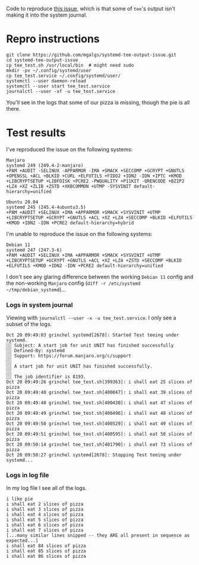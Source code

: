 Code to reproduce [this issue](https://serverfault.com/q/1081172/66928),
which is that some of `tee`'s output isn't making it into the system
journal.

# Repro instructions

```
git clone https://github.com/mgalgs/systemd-tee-output-issue.git
cd systemd-tee-output-issue
cp tee_test.sh /usr/local/bin  # might need sudo
mkdir -pv ~/.config/systemd/user
cp tee_test.service ~/.config/systemd/user/
systemctl --user daemon-reload
systemctl --user start tee_test.service
journalctl --user -xf -u tee_test.service
```

You'll see in the logs that some of our pizza is missing, though the pie is
all there.

# Test results

I've reproduced the issue on the following systems:

```
Manjaro
systemd 249 (249.4-2-manjaro)
+PAM +AUDIT -SELINUX -APPARMOR -IMA +SMACK +SECCOMP +GCRYPT +GNUTLS +OPENSSL +ACL +BLKID +CURL +ELFUTILS +FIDO2 +IDN2 -IDN +IPTC +KMOD +LIBCRYPTSETUP +LIBFDISK +PCRE2 -PWQUALITY +P11KIT -QRENCODE +BZIP2 +LZ4 +XZ +ZLIB +ZSTD +XKBCOMMON +UTMP -SYSVINIT default-hierarchy=unified

Ubuntu 20.04
systemd 245 (245.4-4ubuntu3.5)
+PAM +AUDIT +SELINUX +IMA +APPARMOR +SMACK +SYSVINIT +UTMP +LIBCRYPTSETUP +GCRYPT +GNUTLS +ACL +XZ +LZ4 +SECCOMP +BLKID +ELFUTILS +KMOD +IDN2 -IDN +PCRE2 default-hierarchy=hybrid
```

I'm unable to reproduce the issue on the following systems:

```
Debian 11
systemd 247 (247.3-6)
+PAM +AUDIT +SELINUX +IMA +APPARMOR +SMACK +SYSVINIT +UTMP +LIBCRYPTSETUP +GCRYPT +GNUTLS +ACL +XZ +LZ4 +ZSTD +SECCOMP +BLKID +ELFUTILS +KMOD +IDN2 -IDN +PCRE2 default-hierarchy=unified
```

I don't see any glaring difference between the working `Debian 11` config
and the non-working `Manjaro` config (`diff -r /etc/systemd ~/tmp/debian_systemd`)...

### Logs in system journal

Viewing with `journalctl --user -x -u tee_test.service`. I only see a subset of the logs.

```
Oct 20 09:49:03 grinchel systemd[2678]: Started Test teeing under systemd.
░░ Subject: A start job for unit UNIT has finished successfully
░░ Defined-By: systemd
░░ Support: https://forum.manjaro.org/c/support
░░
░░ A start job for unit UNIT has finished successfully.
░░
░░ The job identifier is 8193.
Oct 20 09:49:26 grinchel tee_test.sh[399363]: i shall eat 25 slices of pizza
Oct 20 09:49:40 grinchel tee_test.sh[400047]: i shall eat 39 slices of pizza
Oct 20 09:49:48 grinchel tee_test.sh[400430]: i shall eat 47 slices of pizza
Oct 20 09:49:49 grinchel tee_test.sh[400496]: i shall eat 48 slices of pizza
Oct 20 09:49:50 grinchel tee_test.sh[400529]: i shall eat 49 slices of pizza
Oct 20 09:49:51 grinchel tee_test.sh[400595]: i shall eat 50 slices of pizza
Oct 20 09:50:14 grinchel tee_test.sh[401790]: i shall eat 73 slices of pizza
Oct 20 09:50:27 grinchel systemd[2678]: Stopping Test teeing under systemd...
```

### Logs in log file

In my log file I see all of the logs.

```
i like pie
i shall eat 2 slices of pizza
i shall eat 3 slices of pizza
i shall eat 4 slices of pizza
i shall eat 5 slices of pizza
i shall eat 6 slices of pizza
i shall eat 7 slices of pizza
[...many similar lines snipped -- they ARE all present in sequence as expected...]
i shall eat 84 slices of pizza
i shall eat 85 slices of pizza
i shall eat 86 slices of pizza
```

